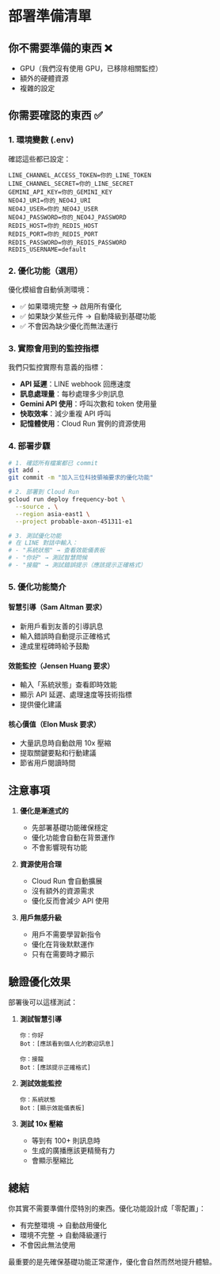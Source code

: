 # 部署準備清單

## 你不需要準備的東西 ❌
- GPU（我們沒有使用 GPU，已移除相關監控）
- 額外的硬體資源
- 複雜的設定

## 你需要確認的東西 ✅

### 1. 環境變數 (.env)
確認這些都已設定：
```
LINE_CHANNEL_ACCESS_TOKEN=你的_LINE_TOKEN
LINE_CHANNEL_SECRET=你的_LINE_SECRET
GEMINI_API_KEY=你的_GEMINI_KEY
NEO4J_URI=你的_NEO4J_URI
NEO4J_USER=你的_NEO4J_USER
NEO4J_PASSWORD=你的_NEO4J_PASSWORD
REDIS_HOST=你的_REDIS_HOST
REDIS_PORT=你的_REDIS_PORT
REDIS_PASSWORD=你的_REDIS_PASSWORD
REDIS_USERNAME=default
```

### 2. 優化功能（選用）
優化模組會自動偵測環境：
- ✅ 如果環境完整 → 啟用所有優化
- ✅ 如果缺少某些元件 → 自動降級到基礎功能
- ✅ 不會因為缺少優化而無法運行

### 3. 實際會用到的監控指標
我們只監控實際有意義的指標：
- **API 延遲**：LINE webhook 回應速度
- **訊息處理量**：每秒處理多少則訊息  
- **Gemini API 使用**：呼叫次數和 token 使用量
- **快取效率**：減少重複 API 呼叫
- **記憶體使用**：Cloud Run 實例的資源使用

### 4. 部署步驟
```bash
# 1. 確認所有檔案都已 commit
git add .
git commit -m "加入三位科技領袖要求的優化功能"

# 2. 部署到 Cloud Run
gcloud run deploy frequency-bot \
  --source . \
  --region asia-east1 \
  --project probable-axon-451311-e1

# 3. 測試優化功能
# 在 LINE 對話中輸入：
# - "系統狀態" → 查看效能儀表板
# - "你好" → 測試智慧問候
# - "接龍" → 測試錯誤提示（應該提示正確格式）
```

### 5. 優化功能簡介

#### 智慧引導（Sam Altman 要求）
- 新用戶看到友善的引導訊息
- 輸入錯誤時自動提示正確格式
- 達成里程碑時給予鼓勵

#### 效能監控（Jensen Huang 要求）
- 輸入「系統狀態」查看即時效能
- 顯示 API 延遲、處理速度等技術指標
- 提供優化建議

#### 核心價值（Elon Musk 要求）
- 大量訊息時自動啟用 10x 壓縮
- 提取關鍵要點和行動建議
- 節省用戶閱讀時間

## 注意事項

1. **優化是漸進式的**
   - 先部署基礎功能確保穩定
   - 優化功能會自動在背景運作
   - 不會影響現有功能

2. **資源使用合理**
   - Cloud Run 會自動擴展
   - 沒有額外的資源需求
   - 優化反而會減少 API 使用

3. **用戶無感升級**
   - 用戶不需要學習新指令
   - 優化在背後默默運作
   - 只有在需要時才顯示

## 驗證優化效果

部署後可以這樣測試：

1. **測試智慧引導**
   ```
   你：你好
   Bot：[應該看到個人化的歡迎訊息]
   
   你：接龍
   Bot：[應該提示正確格式]
   ```

2. **測試效能監控**
   ```
   你：系統狀態
   Bot：[顯示效能儀表板]
   ```

3. **測試 10x 壓縮**
   - 等到有 100+ 則訊息時
   - 生成的廣播應該更精簡有力
   - 會顯示壓縮比

## 總結

你其實不需要準備什麼特別的東西。優化功能設計成「零配置」：
- 有完整環境 → 自動啟用優化
- 環境不完整 → 自動降級運行
- 不會因此無法使用

最重要的是先確保基礎功能正常運作，優化會自然而然地提升體驗。